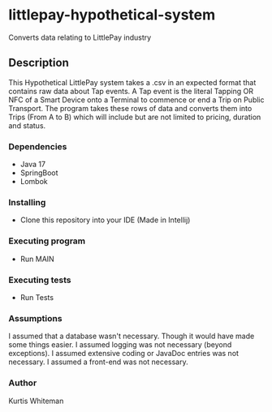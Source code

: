 # littlepay-hypothetical-system
Converts data relating to LittlePay industry

## Description
This Hypothetical LittlePay system takes a .csv in an expected format that contains raw data about Tap events. 
A Tap event is the literal Tapping OR NFC of a Smart Device onto a Terminal to commence or end a Trip on Public Transport.
The program takes these rows of data and converts them into Trips (From A to B) which will include but are not limited to pricing, duration and status.

### Dependencies
* Java 17
* SpringBoot
* Lombok

### Installing
* Clone this repository into your IDE (Made in Intellij)

### Executing program
* Run MAIN

### Executing tests
* Run Tests

### Assumptions
I assumed that a database wasn't necessary. Though it would have made some things easier.
I assumed logging was not necessary (beyond exceptions).
I assumed extensive coding or JavaDoc entries was not necessary.
I assumed a front-end was not necessary.

### Author
Kurtis Whiteman
